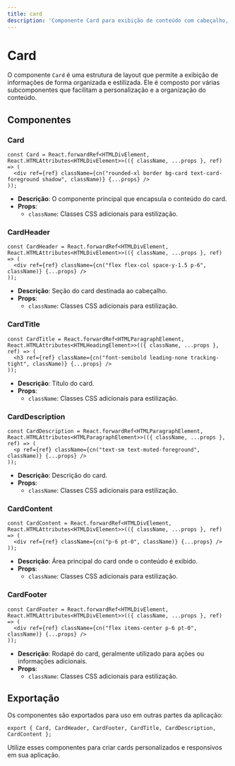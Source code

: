 ```yaml
---
title: card
description: 'Componente Card para exibição de conteúdo com cabeçalho, título, descrição, conteúdo e rodapé.'
---
```


# Card

O componente `Card` é uma estrutura de layout que permite a exibição de informações de forma organizada e estilizada. Ele é composto por várias subcomponentes que facilitam a personalização e a organização do conteúdo.

## Componentes

### Card

```tsx
const Card = React.forwardRef<HTMLDivElement, React.HTMLAttributes<HTMLDivElement>>(({ className, ...props }, ref) => (
  <div ref={ref} className={cn("rounded-xl border bg-card text-card-foreground shadow", className)} {...props} />
));
```

- **Descrição**: O componente principal que encapsula o conteúdo do card.
- **Props**:
  - `className`: Classes CSS adicionais para estilização.

### CardHeader

```tsx
const CardHeader = React.forwardRef<HTMLDivElement, React.HTMLAttributes<HTMLDivElement>>(({ className, ...props }, ref) => (
  <div ref={ref} className={cn("flex flex-col space-y-1.5 p-6", className)} {...props} />
));
```

- **Descrição**: Seção do card destinada ao cabeçalho.
- **Props**:
  - `className`: Classes CSS adicionais para estilização.

### CardTitle

```tsx
const CardTitle = React.forwardRef<HTMLParagraphElement, React.HTMLAttributes<HTMLHeadingElement>>(({ className, ...props }, ref) => (
  <h3 ref={ref} className={cn("font-semibold leading-none tracking-tight", className)} {...props} />
));
```

- **Descrição**: Título do card.
- **Props**:
  - `className`: Classes CSS adicionais para estilização.

### CardDescription

```tsx
const CardDescription = React.forwardRef<HTMLParagraphElement, React.HTMLAttributes<HTMLParagraphElement>>(({ className, ...props }, ref) => (
  <p ref={ref} className={cn("text-sm text-muted-foreground", className)} {...props} />
));
```

- **Descrição**: Descrição do card.
- **Props**:
  - `className`: Classes CSS adicionais para estilização.

### CardContent

```tsx
const CardContent = React.forwardRef<HTMLDivElement, React.HTMLAttributes<HTMLDivElement>>(({ className, ...props }, ref) => (
  <div ref={ref} className={cn("p-6 pt-0", className)} {...props} />
));
```

- **Descrição**: Área principal do card onde o conteúdo é exibido.
- **Props**:
  - `className`: Classes CSS adicionais para estilização.

### CardFooter

```tsx
const CardFooter = React.forwardRef<HTMLDivElement, React.HTMLAttributes<HTMLDivElement>>(({ className, ...props }, ref) => (
  <div ref={ref} className={cn("flex items-center p-6 pt-0", className)} {...props} />
));
```

- **Descrição**: Rodapé do card, geralmente utilizado para ações ou informações adicionais.
- **Props**:
  - `className`: Classes CSS adicionais para estilização.

## Exportação

Os componentes são exportados para uso em outras partes da aplicação:

```tsx
export { Card, CardHeader, CardFooter, CardTitle, CardDescription, CardContent };
``` 

Utilize esses componentes para criar cards personalizados e responsivos em sua aplicação.